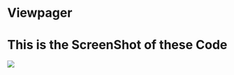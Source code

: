 # Viewpager
<h1>This is the ScreenShot of these Code</h1>
<img src="https://raw.githubusercontent.com/MohdHassangit/Viewpager/master/GIF_20200713_113031.gif?raw=true">

